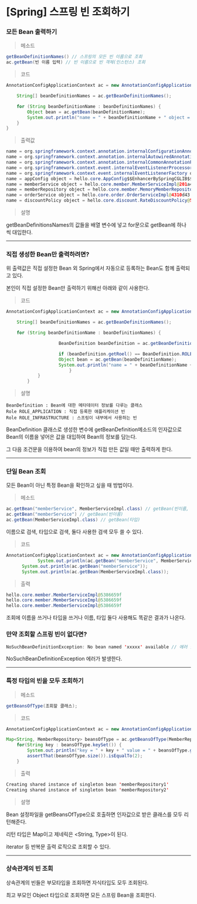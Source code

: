 # [Spring] 스프링 빈 조회하기

### 모든 Bean 출력하기

> 메소드

```java
getBeanDefinitionNames() // 스프링의 모든 빈 이름으로 조회
ac.getBean(빈 이름 입력) // 빈 이름으로 빈 객체(인스턴스) 조회
```

> 코드

```java
AnnotationConfigApplicationContext ac = new AnnotationConfigApplicationContext(AppConfig.class);

    String[] beanDefinitionNames = ac.getBeanDefinitionNames();

    for (String beanDefinitionName : beanDefinitionNames) {
        Object bean = ac.getBean(beanDefinitionName);
        System.out.println("name = " + beanDefinitionName + " object = " + bean);
    }
}
```

> 출력값

```java
name = org.springframework.context.annotation.internalConfigurationAnnotationProcessor object = org.springframework.context.annotation.ConfigurationClassPostProcessor@71a8adcf
name = org.springframework.context.annotation.internalAutowiredAnnotationProcessor object = org.springframework.beans.factory.annotation.AutowiredAnnotationBeanPostProcessor@27462a88
name = org.springframework.context.annotation.internalCommonAnnotationProcessor object = org.springframework.context.annotation.CommonAnnotationBeanPostProcessor@82de64a
name = org.springframework.context.event.internalEventListenerProcessor object = org.springframework.context.event.EventListenerMethodProcessor@659499f1
name = org.springframework.context.event.internalEventListenerFactory object = org.springframework.context.event.DefaultEventListenerFactory@51e69659
name = appConfig object = hello.core.AppConfig$$EnhancerBySpringCGLIB$$564c7a08@47e2e487
name = memberService object = hello.core.member.MemberServiceImpl@201a4587
name = memberRepository object = hello.core.member.MemoryMemberRepository@61001b64
name = orderService object = hello.core.order.OrderServiceImpl@4310d43
name = discountPolicy object = hello.core.discount.RateDiscountPolicy@54a7079e
```

> 설명

getBeanDefinitionsNames의 값들을 배열 변수에 넣고 for문으로 getBean에 하나씩 대입한다.

---

### 직접 생성한 Bean만 출력하려면?

위 출력값은 직접 설정한 Bean 외 Spring에서 자동으로 등록하는 Bean도 함께 출력되고 있다.

본인이 직접 설정한 Bean만 출력하기 위해선 아래와 같이 사용한다.

> 코드

```java
AnnotationConfigApplicationContext ac = new AnnotationConfigApplicationContext(AppConfig.class);

    String[] beanDefinitionNames = ac.getBeanDefinitionNames();

    for (String beanDefinitionName : beanDefinitionNames) {

					BeanDefinition beanDefinition = ac.getBeanDefinition(beanDefinitionName);

					if (beanDefinition.getRoel() == BeanDefinition.ROLE_APPLICATION) {
			        Object bean = ac.getBean(beanDefinitionName);
			        System.out.println("name = " + beanDefinitionName + " object = " + bean);
						}
		    }
		}
```

> 설명

```
BeanDefinition : Bean에 대한 메타데이터 정보를 다루는 클래스
Role ROLE_APPLICATION : 직접 등록한 애플리케이션 빈
Role ROLE_INFRASTRUCTURE : 스프링이 내부에서 사용하는 빈
```

BeanDefinition 클래스로 생성한 변수에  getBeanDefinition메소드의 인자값으로 Bean의 이름을 넣어은 값을 대입하여 Bean의 정보를 담는다.

그 다음 조건문을 이용하여 bean의 정보가 직접 만든 값일 때만 출력하게 한다.

---

### 단일 Bean 조회

모든 Bean이 아닌 특정 Bean을 확인하고 싶을 때 방법이다.

> 메소드

```java
ac.getBean("memberService", MemberServiceImpl.class) // getBean(빈이름, 타입)
ac.getBean("memberService") // getBean(빈이름)
ac.getBean(MemberServiceImpl.class) // getBean(타입)
```

이름으로 검색, 타입으로 검색, 둘다 사용한 검색 모두 쓸 수 있다.

> 코드

```java
AnnotationConfigApplicationContext ac = new AnnotationConfigApplicationContext(AppConfig.class);
			System.out.println(ac.getBean("memberService", MemberServiceImpl.class));
      System.out.println(ac.getBean("memberService"));
      System.out.println(ac.getBean(MemberServiceImpl.class));
```

> 출력

```java
hello.core.member.MemberServiceImpl@5386659f
hello.core.member.MemberServiceImpl@5386659f
hello.core.member.MemberServiceImpl@5386659f
```

조회에 이름을 쓰거나 타입을 쓰거나 이름, 타입 둘다 사용해도 똑같은 결과가 나온다.

### 만약 조회할 스프링 빈이 없다면?

```java
NoSuchBeanDefinitionException: No bean named 'xxxxx' available // 에러 발생
```

NoSuchBeanDefinitionException 에러가 발생한다.

---

### 특정 타입의 빈을 모두 조회하기

> 메소드

```java
getBeansOfType(조회할 클래스);
```

> 코드

```java
AnnotationConfigApplicationContext ac = new AnnotationConfigApplicationContext(SameBeanConfig.class);

Map<String, MemberRepository> beansOfType = ac.getBeansOfType(MemberRepository.class);
    for(String key : beansOfType.keySet()) {
        System.out.println("key = " + key + " value = " + beansOfType.get(key));
        assertThat(beansOfType.size()).isEqualTo(2);
    }
```

> 출력

```java
Creating shared instance of singleton bean 'memberRepository1'
Creating shared instance of singleton bean 'memberRepository2'
```

> 설명

Bean 설정파일을 getBeansOfType으로 호출하면 인자값으로 받은 클래스를 모두 리턴해준다.

리턴 타입은 Map이고 제네릭은 <String, Type>이 된다.

iterator 등 반복문 출력 로직으로 조회할 수 있다.

---

### 상속관계의 빈 조회

상속관계의 빈들은 부모타입을 조회하면 자식타입도 모두 조회된다.

 최고 부모인 Object 타입으로 조회하면 모든 스프링 Bean을 조회한다.